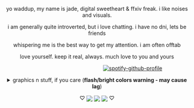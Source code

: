 <p align="center">yo waddup, my name is jade, digital sweetheart & ffxiv freak. i like noises and visuals.
<p align="center">i am generally quite introverted, but i love chatting. i have no dni, lets be friends
<p align="center">whispering me is the best way to get my attention. i am often offtab
<p align="center">love yourself. keep it real, always. much love to you and yours

‎  ‎ ‎ ‎ ‎ ‎ ‎ ‎ ‎ ‎ ‎ ‎ ‎ ‎ ‎ ‎ ‎ ‎ ‎ ‎ ‎‎ ‎ ‎ ‎ ‎ ‎ ‎ ‎ ‎ ‎ ‎ ‎ ‎ ‎ ‎ ‎ ‎ ‎ ‎ ‎ ‎ ‎ ‎ ‎‎‎ ‎ ‎ ‎ ‎  ‎ ‎ ‎ ‎ ‎  ‎ ‎ ‎ ‎ ‎ ‎ ‎ ‎ ‎ ‎ ‎ ‎ ‎ ‎ ‎‎ ‎[![spotify-github-profile](https://spotify-github-profile.kittinanx.com/api/view?uid=31fhaprxb7dybhtpxzmmrkvzioaa&cover_image=true&theme=natemoo-re&show_offline=false&background_color=000000&interchange=true&bar_color=a9f000&bar_color_cover=false)](https://spotify-github-profile.kittinanx.com/api/view?uid=31fhaprxb7dybhtpxzmmrkvzioaa&redirect=true)

  <div align="center">
 <details>
                                                            <summary>graphics n stuff, if you care (<b>flash/bright colors warning - may cause lag</b>)</summary>

  <div align="center">  
<i>currently very poorly organized. will be organized better as i add new ones. maybe. dont count on it.
<br>this part is a constant work in progress, and will be done when the sun burns out</i>
    

<br><b>stamps</b>

<img src="https://images-ext-1.discordapp.net/external/Rvas2RrFmb8dYBAeJsk2IMNNMqv6JLZO7N3feom43-k/%3Ftoken%3DeyJ0eXAiOiJKV1QiLCJhbGciOiJIUzI1NiJ9.eyJzdWIiOiJ1cm46YXBwOjdlMGQxODg5ODIyNjQzNzNhNWYwZDQxNWVhMGQyNmUwIiwiaXNzIjoidXJuOmFwcDo3ZTBkMTg4OTgyMjY0MzczYTVmMGQ0MTVlYTBkMjZlMCIsIm9iaiI6W1t7ImhlaWdodCI6Ijw9NTYiLCJwYXRoIjoiXC9mXC9lYTllNjFjMi03MDFjLTQzNzktYmViNi1iOGI5N2I0OTg1N2NcL2QyMnQ1em4tZGM0OWMzNTAtOWRiZC00OWQyLWJiZGQtYmZmNWYzY2U0YWMwLnBuZyIsIndpZHRoIjoiPD05OSJ9XV0sImF1ZCI6WyJ1cm46c2VydmljZTppbWFnZS5vcGVyYXRpb25zIl19.Z6ajivPiaPfHcewPh5faEktYWI__IGOO3JISfax-C6A/https/images-wixmp-ed30a86b8c4ca887773594c2.wixmp.com/f/ea9e61c2-701c-4379-beb6-b8b97b49857c/d22t5zn-dc49c350-9dbd-49d2-bbdd-bff5f3ce4ac0.png/v1/fill/w_99%2Ch_56/final_fantasy_xiv_stamp_by_lovelydagger_d22t5zn-fullview.png"> <img src="https://64.media.tumblr.com/6d10b0cb7285c0743eb6a6d055ba9463/a6d3d53949489c00-9e/s100x200/c743088514c26f011e0029c1653acb6d0db4d584.pnj"> <img src="https://64.media.tumblr.com/84db8c1da2b35aff6d13b27b10d1d545/f65c88137abc2dce-49/s100x200/5874893c8cd8c275aaf459a7d4a5a8e86d1ec7d5.pnj"> <img src="https://64.media.tumblr.com/cad89837ab42aa15a4fa7248ea1d38ea/862ca621d9f19943-c1/s100x200/88de756bd80cf8667138d9eed24928af076b913c.pnj"> <img src="https://graphic.neocities.org/soulmate9.gif"> <img src="https://64.media.tumblr.com/6b8df68fa5da02ee147fd47a9da67dd6/b6645f20f48ffdb8-10/s100x200/45b1f25a741362ee5e2016a425c4b2ba12228125.gif">
<br><img src="https://64.media.tumblr.com/5120ee91edf44a236d345e88565ce428/e20a4d8e58a2d93d-d9/s100x200/70a6fc12b6fb3e61dd71d8ad2dcbbad868574b92.png"> <img src="https://gifcity.carrd.co/assets/images/gallery322/cf1cc3ae.gif?v=e3c0bc0f"> <img src="https://gifcity.carrd.co/assets/images/gallery323/0f5c11e3.jpg?v=e3c0bc0f"> <img src="https://64.media.tumblr.com/b95eb7a1be623535dacf2d29a86e05dc/adeac5670ae58fa2-e6/s250x400/2655e9cdaf30612ef1160e7f3fb431435ba75d94.png" height=61 width=99> <img src="https://gifcity.carrd.co/assets/images/gallery322/9c8ec0bd.png?v=e3c0bc0f"> <img src="https://64.media.tumblr.com/0553bc50e075fccfeb4b632b39787973/e20a4d8e58a2d93d-bc/s100x200/fcaa1ee0181c9279ce458fff983a3cbec3777477.png">
<br><img src="https://gifcity.carrd.co/assets/images/gallery324/839b10a4.png?v=e3c0bc0f"> <img src="https://gifcity.carrd.co/assets/images/gallery325/8d5a29fd.png?v=e3c0bc0f"> <img src="https://gifcity.carrd.co/assets/images/gallery53/668c399e.jpg?v=e3c0bc0f"> <img src="https://64.media.tumblr.com/c3050120d811db8e4e1cf539f51347cc/3c7512c789785a26-ca/s100x200/d58d0821fc612a749f38bfbc0f578636e7b44a6c.png"> <img src="https://64.media.tumblr.com/775ef01c9ad949a881b15bd5850b58cb/3c7512c789785a26-2a/s100x200/a9ecf5cf9dd30edf65a9fb2ca15a72c4dea3409e.gif"> <img src="https://gifcity.carrd.co/assets/images/gallery53/09babd8a.png?v=e3c0bc0f">
<br><img src="https://gifcity.carrd.co/assets/images/gallery131/1cb6bc36.gif?v=e3c0bc0f"> <img src="https://gifcity.carrd.co/assets/images/gallery131/dc35a8ff.gif?v=e3c0bc0f"> <img src="https://gifcity.carrd.co/assets/images/gallery131/61da4bab.png?v=e3c0bc0f"> <img src="https://64.media.tumblr.com/4b922901b05e068e9a0a61edd5a3653b/3c7512c789785a26-0b/s100x200/41d26a50d5c90e0f5c4abe989ad4ed923079fd4c.gif"> <img src="https://gifcity.carrd.co/assets/images/gallery131/3ec795c2.png?v=e3c0bc0f"> <img src="https://gifcity.carrd.co/assets/images/gallery131/0e93107f.jpg?v=e3c0bc0f">
<br><img src="https://gifcity.carrd.co/assets/images/gallery131/8152554d.png?v=e3c0bc0f"> <img src="https://gifcity.carrd.co/assets/images/gallery131/7f65ed4d.png?v=e3c0bc0f"> <img src="https://gifcity.carrd.co/assets/images/gallery131/72d7c43f.png?v=e3c0bc0f"> <img src="https://64.media.tumblr.com/590a327ba4b939993f72d697964d71a6/70199db9eea296dd-55/s100x200/b7b51599b6247398e3950b4bf66c4b7c9d1d48a0.png"> <img src="https://64.media.tumblr.com/ddf012d171bc1a73e1bd081bcce1e865/70199db9eea296dd-69/s100x200/bfb95dba169714cfc3f974b7a76018b5b394d620.png"> <img src="https://64.media.tumblr.com/cd1891cec770ff15eb1d2002b7da8bab/70199db9eea296dd-35/s100x200/febfcd3c939a14788eca347bfca10366db9a9fee.gif">
<br><img src="https://64.media.tumblr.com/f12e5e2898ab7a05f45ccee577d546fb/70199db9eea296dd-98/s100x200/ff8c77f94a3c42f02c8f14c566c4a241e510219e.gif"> <img src="https://gifcity.carrd.co/assets/images/gallery131/84edc252.gif?v=e3c0bc0f"> <img src="https://gifcity.carrd.co/assets/images/gallery131/33e4900e.png?v=e3c0bc0f"> <img src="https://gifcity.carrd.co/assets/images/gallery131/2e391661.png?v=e3c0bc0f"> <img src="https://64.media.tumblr.com/11ffc1e1bc5c2d53995c5f951c9e6427/70199db9eea296dd-91/s100x200/affffc9371b292c2710aa17f4cbbfb5f001192ba.gif"> <img src="https://64.media.tumblr.com/ce2cb5d592c678b697427c831da46cee/23d8a71db322afa7-21/s100x200/c31a2c6a566bcd35fc6000cc44fb9fc4a762a598.png">
<br><img src="https://gifcity.carrd.co/assets/images/gallery131/0279e435.png?v=e3c0bc0f"> <img src="https://gifcity.carrd.co/assets/images/gallery55/ede5c8a2.png?v=e3c0bc0f"> <img src="https://gifcity.carrd.co/assets/images/gallery55/e45f5cec.png?v=e3c0bc0f"> <img src="https://gifcity.carrd.co/assets/images/gallery55/e79f7bfc.jpg?v=e3c0bc0f"> <img src="https://gifcity.carrd.co/assets/images/gallery55/27543c27.png?v=e3c0bc0f"> <img src="https://gifcity.carrd.co/assets/images/gallery55/a563f4eb.png?v=e3c0bc0f">
<br><img src="https://64.media.tumblr.com/54f3e982ef5e6b7e9328dc31c39443d4/0455fac414385656-da/s100x200/11137a5042d6c56bfcb8ed225fba2794be85e8c8.gif"> <img src="https://gifcity.carrd.co/assets/images/gallery56/e1e7bc03.jpg?v=e3c0bc0f"> <img src="https://supplies.ju.mp/assets/images/gallery01/4aed3a8c.gif?v=1c1ba870"> <img src="https://64.media.tumblr.com/45569a67c967ea8ac7af14ed84257f79/6a70421431bb75b9-42/s100x200/ea9a107d1c850b60f2e8ace22fa1702be6387b43.png"> <img src="https://graphic.neocities.org/69860ce0-b7f5-4549-8c4f-2663f9222d66.png"> <img src="https://64.media.tumblr.com/fa75183abec55513e7d215a201c94b2d/a5b6896041f0ab1d-d8/s100x200/601f887f57011c1b9236aa9205a1655128456ad7.gif">
<br><img src="https://gifcity.carrd.co/assets/images/gallery56/ccc817be.png?v=e3c0bc0f"> <img src="https://gifcity.carrd.co/assets/images/gallery57/0c326f80.png?v=e3c0bc0f"> <img src="https://gifcity.carrd.co/assets/images/gallery57/3aac5cae.png?v=e3c0bc0f"> <img src="https://64.media.tumblr.com/cff9a755097d997ef5a43920663460c1/f2ecde4a8441d6d3-62/s100x200/ea6494564b5dc70c481755c4dbc91b2f144a1bb4.gif"> <img src="https://supplies.ju.mp/assets/images/gallery09/3275a84d.png?v=1c1ba870"> <img src="https://gifcity.carrd.co/assets/images/gallery58/4ea48328.gif?v=e3c0bc0f">
<br><img src="https://gifcity.carrd.co/assets/images/gallery58/025fbfab.png?v=e3c0bc0f"> <img src="https://gifcity.carrd.co/assets/images/gallery58/94a78df9.png?v=e3c0bc0f"> <img src="https://gifcity.carrd.co/assets/images/gallery58/412b8908.png?v=e3c0bc0f"> <img src="https://gifcity.carrd.co/assets/images/gallery58/9e488015.jpg?v=e3c0bc0f"> <img src="https://graphic.neocities.org/__stamp___by_phantom__wolf.gif"> <img src="https://gifcity.carrd.co/assets/images/gallery59/6588a2ab.gif?v=e3c0bc0f">
<br><img src="https://gifcity.carrd.co/assets/images/gallery59/5c81f043.gif?v=e3c0bc0f"> <img src="https://graphic.neocities.org/pretty_good_at_bad_decisions_stamp_by_ceiestials-d9qwvu6.png"> <img src="https://64.media.tumblr.com/37371a1f0f31d5049084154444bed5fd/d87b75fc2cb83c36-68/s100x200/a0ad3361cb64602655629ac925020f3b98a034c9.gif"> <img src="https://gifcity.carrd.co/assets/images/gallery60/243501eb.gif?v=e3c0bc0f"> <img src="https://gifcity.carrd.co/assets/images/gallery60/a6e71ca9.png?v=e3c0bc0f"> <img src="https://gifcity.carrd.co/assets/images/gallery60/e564292e.gif?v=e3c0bc0f">
<br><img src="https://gifcity.carrd.co/assets/images/gallery60/e52d00ec.png?v=e3c0bc0f"> <img src="https://gifcity.carrd.co/assets/images/gallery61/79da5c7a.gif?v=e3c0bc0f"> <img src="https://gifcity.carrd.co/assets/images/gallery61/b872dd34.gif?v=e3c0bc0f"> <img src="https://gifcity.carrd.co/assets/images/gallery61/3dab75de.jpg?v=e3c0bc0f"> <img src="https://gifcity.carrd.co/assets/images/gallery61/08b7f4a0.png?v=e3c0bc0f"> <img src="https://supplies.ju.mp/assets/images/gallery09/2a4c8e54.png?v=1c1ba870">
<br><img src="https://gifcity.carrd.co/assets/images/gallery50/e0d8296f.gif?v=e3c0bc0f"> <img src="https://gifcity.carrd.co/assets/images/gallery50/ed63df18.gif?v=e3c0bc0f"> <img src="https://gifcity.carrd.co/assets/images/gallery50/57fe0a8e.gif?v=e3c0bc0f"> <img src="https://64.media.tumblr.com/0e3d870c6ae35658e1ddb2e97c35247b/23d8a71db322afa7-c8/s100x200/c18fc30cbdfd362ab2fe310c0523fac816819146.png"> <img src="https://supplies.ju.mp/assets/images/gallery01/6b70d4a5.png?v=1c1ba870"> <img src="https://gifcity.carrd.co/assets/images/gallery50/c9e4adff.gif?v=e3c0bc0f">
<br><img src="https://graphic.neocities.org/tumblr_inline_p6silo8Ou21tbwrjk_500.png"> <img src="https://gifcity.carrd.co/assets/images/gallery50/0507e6cc.gif?v=e3c0bc0f"> <img src="https://64.media.tumblr.com/36d5b8571aca86c561c1b2ef2a985e0c/0eeb2aa8fbc951dc-25/s100x200/95072e9ce243b8bd058347431f1eb5b050dee163.png"> <img src="https://gifcity.carrd.co/assets/images/gallery50/64e23816.gif?v=e3c0bc0f"> <img src="https://64.media.tumblr.com/d46cd7650e1bc15edaabfe446d488ac3/562bc653002dd72e-a9/s100x200/16a8ea46cd81c05460aa66d6fb934e20010cbd15.gif"> <img src="https://graphic.neocities.org/static_is_pretty_cool__too_by_unikitten-d888r4x.gif">
<br><img src="https://gifcity.carrd.co/assets/images/gallery50/5b6087d1.gif?v=e3c0bc0f"> <img src="https://supplies.ju.mp/assets/images/gallery01/e7a4fcc5.png?v=1c1ba870"> <img src="https://64.media.tumblr.com/eb017b45cb5084667d0fece11ae48999/2be3d7b7e3b8925d-a3/s100x200/b5f2f3dd0ff960cdf0c66047cee94a903115a0bd.gif"> <img src="https://64.media.tumblr.com/a8f74c2a133d1685e9e5188e4b43d358/2be3d7b7e3b8925d-79/s100x200/b0ab86d9aa3d45cfe578a47585ffcb3fd09d0593.png"> <img src="https://64.media.tumblr.com/948ef1700898b1890935fdac9c24d489/2be3d7b7e3b8925d-bc/s100x200/0d1483ec584925a191c3124f1d81b138ae750496.png"> <img src="https://gifcity.carrd.co/assets/images/gallery50/db052c52.png?v=e3c0bc0f">
<br><img src="https://64.media.tumblr.com/b094d34f01387d8ddfd30602a3d99f8f/2be3d7b7e3b8925d-65/s100x200/0fccb7b12c211e05c8a0fb6a4f8dc42ab9ee35f3.gif"> <img src="https://64.media.tumblr.com/ecd590b3666e5008448300fc03f130a6/2be3d7b7e3b8925d-b5/s100x200/9971fd7d21a54ec2da9630587bbe6c140118dbfd.png"> <img src="https://64.media.tumblr.com/110a0f80703d311447a43f71a6ecd152/2be3d7b7e3b8925d-4b/s100x200/570c2b2ef96292a20abad839cbd70359faf90e42.gif"> <img src="https://gifcity.carrd.co/assets/images/gallery50/8c6b9eaf.png?v=e3c0bc0f"> <img src="https://gifcity.carrd.co/assets/images/gallery50/ea038892.gif?v=e3c0bc0f"> <img src="https://64.media.tumblr.com/5a7bd8242068ec5071c50b15b32043b6/2be3d7b7e3b8925d-e9/s100x200/73e98340c5751192b51643dea351b7f1eda8ea3c.png">
<br><img src="https://64.media.tumblr.com/8bf6786d7ce614dd17f3c350d0fd7bd7/2be3d7b7e3b8925d-ea/s100x200/05570c493a0a475112cf63b6b4de1d91c25d098f.gif"> <img src="https://gifcity.carrd.co/assets/images/gallery50/8e0f8660.gif?v=e3c0bc0f"> <img src="https://64.media.tumblr.com/20655ccf6cbe1ba67de4e5b604b26c05/2be3d7b7e3b8925d-0d/s100x200/190d42a4550e0c6030cc246e1bb69b97349c4dfe.gif"> <img src="https://gifcity.carrd.co/assets/images/gallery50/6e27ec12.gif?v=e3c0bc0f"> <img src="https://gifcity.carrd.co/assets/images/gallery50/a7c30691.png?v=e3c0bc0f"> <img src="https://gifcity.carrd.co/assets/images/gallery50/1abaff1b.jpg?v=e3c0bc0f">
<br><img src="https://gifcity.carrd.co/assets/images/gallery50/96ec72cf.png?v=e3c0bc0f">

<br><b>blinkies</b>

<img src="https://graphic.neocities.org/969132ff3t2b4u2x.gif"> <img src="https://watermelon.crd.co/assets/images/gallery21/24557b5d.gif?v=bc28efca"> <img src="https://graphic.neocities.org/6de530a0-01f7-475e-b599-68e980e51469.gif"> <img src="https://watermelon.crd.co/assets/images/gallery21/988b7a01.gif?v=bc28efca">
<br><img src="https://watermelon.crd.co/assets/images/gallery22/9ce10986.gif?v=bc28efca"> <img src="https://graphic.neocities.org/4df35c66-0607-46a1-8f72-abf2d1eb98a6.gif"> <img src="https://64.media.tumblr.com/a8d62cf83220cbda5955d79ebce8972e/6e67910073785d56-d1/s250x400/b377b21954b248be29d5af7679d5afd5afb6d0c8.gif"> <img src="https://64.media.tumblr.com/b93503948129608c2324dc7a185cfe56/6e67910073785d56-7f/s250x400/47688ec0110e0b7662c1ae3f01e0778bec672458.gif">
<br> <img src="https://graphic.neocities.org/blinki.gif"> <img src="https://64.media.tumblr.com/1ea387b5616e233da21a2c62b1f7d8eb/2ea209de5ea5c490-0a/s250x400/ee2e41c3bf9f64cbe2e115b8c957f1e51f7afc47.gif"> <img src="https://watermelon.crd.co/assets/images/gallery21/fbabd998.gif?v=bc28efca">  <img src="https://gifcity.carrd.co/assets/images/gallery17/e24a02cc.gif?v=e3c0bc0f">
<br> <img src="https://graphic.neocities.org/tumblr_static_dmoh63h65uogso0kowcwo8wsg.gif"> <img src="https://64.media.tumblr.com/88b9daa6b4e6a8cf6063613823081f1a/6e67910073785d56-41/s250x400/42f63c834a106738abcbe6623160a7796c8cdba0.gif"> <img src="https://gifcity.carrd.co/assets/images/gallery17/7c4a8297.gif?v=e3c0bc0f"> <img src="https://gifcity.carrd.co/assets/images/gallery17/84643252.gif?v=e3c0bc0f">
<br><img src="https://graphic.neocities.org/blink3.gif"> <img src="https://gifcity.carrd.co/assets/images/gallery164/83122a5d.gif?v=e3c0bc0f"> <img src="https://64.media.tumblr.com/2468d05a7370e57974da64b500686af0/9b880b8c768cbad3-f2/s250x400/d025c83d71a4723227e0359f1ac85385da35fcd3.gif"> <img src="https://gifcity.carrd.co/assets/images/gallery18/f7c67b94.gif?v=e3c0bc0f">
<br><img src="https://graphic.neocities.org/tumblr_static_5fmam9u2tqkoc0cksg4wowkkw.gif"> <img src="https://gifcity.carrd.co/assets/images/gallery18/cb0f5b2c.gif?v=e3c0bc0f"> <img src="https://64.media.tumblr.com/62b602f4f4759ee0d8a91490d86764fa/c4a7a5ecdea47622-6c/s250x400/35e25497a7a9b3c5012645f9ebcc03ed9979038b.gif"> <img src="https://64.media.tumblr.com/f88b271a5cb99f3a0e4b9bc3a237355f/c4a7a5ecdea47622-54/s250x400/4b83763f3642c8eb7ab85ade6e9849407e39ace4.gif">
<br><img src="https://64.media.tumblr.com/2a6fe5c862afd47641dfae92be8cbca1/33326781858a09d4-57/s250x400/b991b68d257d3ca55b7ddb060f10eed939bbd5c2.gif"> <img src="https://gifcity.carrd.co/assets/images/gallery18/57a86362.gif?v=e3c0bc0f"> <img src="https://gifcity.carrd.co/assets/images/gallery18/6ce1c670.gif?v=e3c0bc0f"> <img src="https://gifcity.carrd.co/assets/images/gallery18/c6e03148.gif?v=e3c0bc0f">
<br><img src="https://gifcity.carrd.co/assets/images/gallery18/c8338109.gif?v=e3c0bc0f"> <img src="https://gifcity.carrd.co/assets/images/gallery18/e48376a5.gif?v=e3c0bc0f"> <img src="https://gifcity.carrd.co/assets/images/gallery18/cc3ec0c0.gif?v=e3c0bc0f"> <img src="https://gifcity.carrd.co/assets/images/gallery18/e04e4fdc.gif?v=e3c0bc0f">
<br><img src="https://64.media.tumblr.com/9cbd47d33959fd209b19826c5000b6ea/8336400b422a68e6-99/s250x400/c6b027b9f5f3a4cdc5bb7039a733eca693bb88cf.gif"> <img src="https://watermelon.crd.co/assets/images/gallery21/b87ca240.gif?v=bc28efca"> <img src="https://watermelon.crd.co/assets/images/gallery21/036806d6.gif?v=bc28efca"> <img src="https://watermelon.crd.co/assets/images/gallery21/a7a57fba.gif?v=bc28efca">
<br><img src="https://64.media.tumblr.com/82194d62e22990a735cf6ab3a9c52390/ba26786bf37e6022-c7/s250x400/97f9fbff8ce3227c7a03546b939581a8fc439359.gif"> <img src="https://graphic.neocities.org/419028y8g87sfkf9.gif"> <img src="https://64.media.tumblr.com/c6d08a6299b3b0648c705e6119acaa89/c4a7a5ecdea47622-b5/s250x400/6228d22105d28f0111505700e43fd51c4e0f7b94.gif"> <img src="https://watermelon.crd.co/assets/images/gallery21/351f65a9.gif?v=bc28efca">
<br><img src="https://watermelon.crd.co/assets/images/gallery21/0a5939d2.gif?v=bc28efca"> <img src="https://graphic.neocities.org/tumblr_inline_pgas2aeQyW1v11djx_500.gif"> <img src="https://graphic.neocities.org/tumblr_ovh60hHcNA1wugl5wo2_250.gif"> <img src="https://64.media.tumblr.com/526a98b19fd354ad5a7231b3a545dd0d/9b880b8c768cbad3-d6/s250x400/59ba0b20b4f82dd996a1cb3b7c8271cd11d9afd1.gif">
<br><img src="https://watermelon.crd.co/assets/images/gallery21/9dd173c4.gif?v=bc28efca"> <img src="https://64.media.tumblr.com/534005b451f09fc336f08060f1ec7257/9b880b8c768cbad3-da/s250x400/711b8542750fdec367ebc42ba909699271ca8e19.gif"> <img src="https://64.media.tumblr.com/a7effa4487376de6763b45e560cf10a1/c4a7a5ecdea47622-9a/s250x400/7321075547ae70756171fe4e5cf7ae6795a63ef5.gif"> <img src="https://graphic.neocities.org/42639511-6b6c-47ff-b6ce-8f4a57097eef.gif">
<br><img src="https://64.media.tumblr.com/34f6bb062c6de9c4f38b89a1a8bc7f51/2ee9af58ebc7f5fb-1e/s250x400/caf710a24a6ff13edefac5d00ffb9bc5cb900c8b.gif"> <img src="https://graphic.neocities.org/8b62fabf-9006-42dc-b7ac-20e171eee97c.gif"> <img src="https://watermelon.crd.co/assets/images/gallery22/d402f7f9.gif?v=bc28efca"> <img src="https://graphic.neocities.org/tumblr_otms0yLMgp1tganp7o2_250.gif">
<br><img src="https://graphic.neocities.org/72f08fbb-4857-47e6-a7c3-b30ddf1bdfff.gif"> <img src="https://graphic.neocities.org/tumblr_onm6t0KLPC1w4hb28o2_250.gif"> <img src="https://graphic.neocities.org/tumblr_onm6t0KLPC1w4hb28o4_250.gif"> <img src="https://graphic.neocities.org/tumblr_inline_p5st8eFbqI1tbwrjk_500.gif">
<br><img src="https://graphic.neocities.org/tumblr_oguodlJYuc1vkkyboo1_250.gif"> <img src="https://graphic.neocities.org/180793o6w0geqbip.gif"> <img src="https://graphic.neocities.org/tumblr_p1wcftcSAd1wj5rlto6_250.gif"> <img src="https://graphic.neocities.org/tumblr_inline_oh0bi0HfNm1r95ok9_500.gif">
<br><img src="https://64.media.tumblr.com/2f4eb696a1ce6a2d7c37c97184af8f08/0f1b87a7a0a475bf-08/s250x400/93201b81459dbc50b01b7ee8c906d29a93ed5fe3.gif"><img src="https://64.media.tumblr.com/05e35ce674b2711bfe66c6f9262d91ee/d686318380a410bd-45/s250x400/885067a036d8465485b7eea84bb8c6b7c0aac08b.gif"> <img src="https://watermelon.crd.co/assets/images/gallery22/bd2de146.gif?v=bc28efca"> <img src="https://gifcity.carrd.co/assets/images/gallery23/e4b11c42.gif?v=e3c0bc0f">
<br><img src="https://graphic.neocities.org/blinki3.gif"> <img src="https://gifcity.carrd.co/assets/images/gallery25/9cab0131.gif?v=e3c0bc0f"> <img src="https://gifcity.carrd.co/assets/images/gallery25/dc5ad13b.gif?v=e3c0bc0f"> <img src="https://gifcity.carrd.co/assets/images/gallery25/5460b038.gif?v=e3c0bc0f">
<br><img src="https://gifcity.carrd.co/assets/images/gallery15/38a0b3d9.gif?v=e3c0bc0f"> <img src="https://watermelon.crd.co/assets/images/gallery22/9de333bc.gif?v=bc28efca"> <img src="https://gifcity.carrd.co/assets/images/gallery15/59959438.gif?v=e3c0bc0f"> <img src="https://gifcity.carrd.co/assets/images/gallery15/0fe5b847.gif?v=e3c0bc0f">
<br><img src="https://gifcity.carrd.co/assets/images/gallery15/ed0b72a9.gif?v=e3c0bc0f"> <img src="https://gifcity.carrd.co/assets/images/gallery15/672e2b3f.gif?v=e3c0bc0f"> <img src="https://gifcity.carrd.co/assets/images/gallery15/41f643dd.gif?v=e3c0bc0f"> <img src="https://gifcity.carrd.co/assets/images/gallery15/592d24e6.gif?v=e3c0bc0f">
<br><img src="https://gifcity.carrd.co/assets/images/gallery15/9db313aa.gif?v=e3c0bc0f"> <img src="https://gifcity.carrd.co/assets/images/gallery15/ccc65d6a.gif?v=e3c0bc0f"> <img src="https://gifcity.carrd.co/assets/images/gallery15/f31509ab.gif?v=e3c0bc0f"> <img src="https://gifcity.carrd.co/assets/images/gallery15/c1d77f34.gif?v=e3c0bc0f">
<br><img src="https://gifcity.carrd.co/assets/images/gallery15/3a7957e7.gif?v=e3c0bc0f"> <img src="https://supplies.ju.mp/assets/images/gallery08/1f72f1c0.gif?v=1c1ba870"> <img src="https://supplies.ju.mp/assets/images/gallery08/4553a624.png?v=1c1ba870">
  </details>

  <p align="center">♡ <img src="https://graphic.neocities.org/kitten3.gif" align="center"> <img src="https://graphic.neocities.org/kitten2.gif" align="center"> <img src="https://graphic.neocities.org/kitten10.gif" align="center"> ♡
